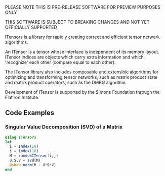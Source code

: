 PLEASE NOTE THIS IS PRE-RELEASE SOFTWARE FOR PREVIEW PURPOSES ONLY

THIS SOFTWARE IS SUBJECT TO BREAKING CHANGES AND NOT YET OFFICIALLY SUPPORTED

ITensors is a library for rapidly creating correct and efficient
tensor network algorithms. 

An ITensor is a tensor whose interface 
is independent of its memory layout. ITensor indices are
objects which carry extra information and which
'recognize' each other (compare equal to each other).

The ITensor library also includes composable and extensible 
algorithms for optimizing and transforming tensor networks, such as 
matrix product state and matrix product operators, such as
the DMRG algorithm.

Development of ITensor is supported by the Simons Foundation 
through the Flatiron Institute.

## Code Examples

### Singular Value Decomposition (SVD) of a Matrix

```Julia
using ITensors
let
  i = Index(10)
  j = Index(10)
  M = randomITensor(i,j)
  U,S,V = svd(M)
  @show norm(M - U*S*V)
end
```

